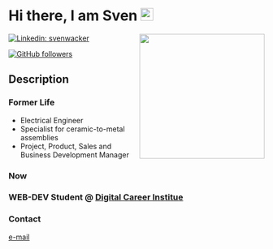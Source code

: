 <!-- Hello -->

<h1>Hi there, I am Sven <img src="https://media.giphy.com/media/hvRJCLFzcasrR4ia7z/giphy.gif" width="25"></h1>
<img align='right' src="https://media.giphy.com/media/4KzpjLvJjJknJ5Xuak/giphy.gif" width="246">

<!-- Badges -->

[![Linkedin: svenwacker](https://img.shields.io/badge/-svenwacker-blue?style=flat-square&logo=Linkedin&logoColor=white&link=https://www.linkedin.com/in/sven-wacker-17764a119/)](https://www.linkedin.com/in/sven-wacker-17764a119/)

[![GitHub followers](https://img.shields.io/github/followers/svenwacker?style=social)](https://github.com/svenwacker)

<!--[![website](https://img.shields.io/badge/Website-46a2f1.svg?&style=flat-square&logo=Google-Chrome&logoColor=white&link=https://svenwacker.com/)](https://svenwacker.com/)-->

<!-- Description -->

<h2>Description</h2>

<h3>Former Life</h3>

- Electrical Engineer
- Specialist for ceramic-to-metal assemblies
- Project, Product, Sales and Business Development Manager

<h3>Now</h3>

<h3> WEB-DEV Student @ <a href="https://digitalcareerinstitute.org/">Digital Career Institue</a></h3>

<!-- CONTACT -->

<h3>Contact</h3>

[e-mail](mailto:s.u.wacker@outlook.de)

<!--[linkedin](https://www.linkedin.com/in/sven-wacker-17764a119/)-->

<!--
**svenWacker/svenWacker** is a ✨ _special_ ✨ repository because its `README.md` (this file) appears on your GitHub profile.

Here are some ideas to get you started:

- 🔭 I’m currently working on ...
- 🌱 I’m currently learning ...
- 👯 I’m looking to collaborate on ...
- 🤔 I’m looking for help with ...
- 💬 Ask me about ...
- 📫 How to reach me: ...
- 😄 Pronouns: ...
- ⚡ Fun fact: ...
-->
